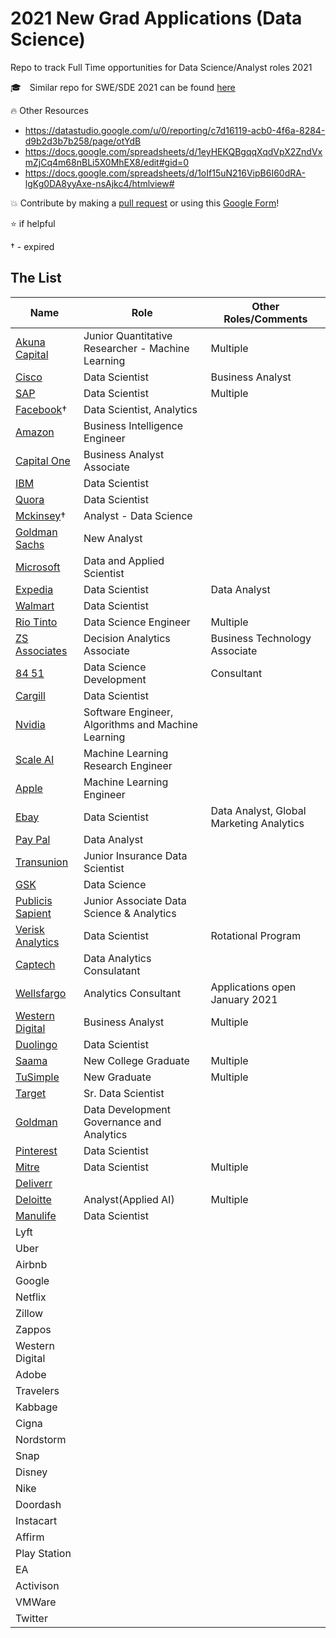 # 2021 New Grad Applications (Data Science)

Repo to track Full Time opportunities for Data Science/Analyst roles 2021

:mortar_board: Similar repo for SWE/SDE 2021 can be found [here](https://github.com/Pitt-CSC/NewGrad-2021)

:fire: Other Resources 

- https://datastudio.google.com/u/0/reporting/c7d16119-acb0-4f6a-8284-d9b2d3b7b258/page/otYdB
- https://docs.google.com/spreadsheets/d/1eyHEKQBgqqXqdVpX2ZndVxmZjCq4m68nBLi5X0MhEX8/edit#gid=0
- https://docs.google.com/spreadsheets/d/1oIf15uN216VipB6I60dRA-lgKg0DA8yyAxe-nsAjkc4/htmlview#

:boom: Contribute by making a [pull request](https://github.com/susam/gitpr#create-pull-request) or using this [Google Form](https://forms.gle/X4tZsuw6tRRhK8n96)!

:star: if helpful

&dagger; - expired
## The List
|Name|Role|Other Roles/Comments|
|----|---|---|
|[Akuna Capital](https://akunacapital.com/job-details?gh_jid=2231479)|Junior Quantitative Researcher - Machine Learning|Multiple|
|[Cisco](https://jobs.cisco.com/jobs/ProjectDetail?projectId=1299494)|Data Scientist|Business Analyst|
|[SAP](https://jobs.sap.com/job/Palo-Alto-Silicon-Valley-Next-Talent-Rotational-Program-2021-Job-CA-94303/609822201/)|Data Scientist|Multiple|
|[Facebook]()&dagger;|Data Scientist, Analytics||
|[Amazon](https://www.amazon.jobs/en/jobs/1261160/business-intelligence-engineer-2021-united-states)|Business Intelligence Engineer||
|[Capital One](https://campus.capitalone.com/job/richmond/business-analyst-associate-2021/1786/16931770)|Business Analyst Associate||
|[IBM](https://careers.ibm.com/ShowJob/Id/962713/Entry-Level-Data-Scientist-2021/)|Data Scientist||
|[Quora](https://boards.greenhouse.io/quora2/jobs/4810872002)|Data Scientist||
|[Mckinsey]()&dagger;|Analyst - Data Science||
|[Goldman Sachs](https://www.goldmansachs.com/careers/students/programs/americas/new-analyst-program.html)|New Analyst||
| [Microsoft](https://careers.microsoft.com/students/us/en/job/890704/Full-Time-Opportunities-for-PhD-Students-or-Recent-Graduates-Data-Applied-Sciences)|Data and Applied Scientist||
|[Expedia](https://lifeatexpediagroup.com/jobs/job?jobid=R-55616)|Data Scientist |Data Analyst |
|[Walmart](https://careers.walmart.com/us/jobs/WD294787-2021-campus-data-science)|Data Scientist||
|[Rio Tinto](https://jobs.riotinto.com/ShowJob/JobId/461306/GraduateDataScienceEngineering)|Data Science Engineer|Multiple|
|[ZS Associates](https://jobs.zs.com/Americas/job/Princeton-Decision-Analytics-Associate-%28US-University-not-listed%29-NJ-08540/423892500/)|Decision Analytics Associate|Business Technology Associate|
|[84 51](https://boards.greenhouse.io/8451university/jobs/4734649002)|Data Science Development|Consultant|
|[Cargill](https://careers.cargill.com/job/wayzata/data-scientist-2021/23251/17141445)|Data Scientist||
|[Nvidia](https://nvidia.wd5.myworkdayjobs.com/en-US/UniversityJobs/job/US-CA-Santa-Clara/Software-Engineer--Algorithms-and-Machine-Learning---New-College-Grad_JR1932394-1)|Software Engineer, Algorithms and Machine Learning||
|[Scale AI](https://jobs.lever.co/scaleai/671b9ad6-113f-4639-8911-99a548208aee/apply)|Machine Learning Research Engineer||
|[Apple](https://jobs.apple.com/en-us/details/200189775/software-or-machine-learning-engineer-entry-level?team=MLAI)|Machine Learning Engineer||
|[Ebay](https://jobs.ebayinc.com/job/san-jose/data-scientist/403/1054728752)|Data Scientist|Data Analyst, Global Marketing Analytics|
|[Pay Pal](https://jobsearch.paypal-corp.com/en-US/job/data-analyst-university-graduate/J3S0PD6DWW08DZ1QVZZ)|Data Analyst||
|[Transunion](https://transunion.wd5.myworkdayjobs.com/en-US/TransUnion/job/Chicago-Illinois/Junior-Insurance-Data-Scientist_19005447)|Junior Insurance Data Scientist||
|[GSK](https://jobs.gsk.com/en-gb/jobs/263690?lang=en-us&source=LinkedIn)|Data Science||
|[Publicis Sapient](https://sapient.avature.net/pscampus)|Junior Associate Data Science & Analytics||
|[Verisk Analytics](https://jobs.smartrecruiters.com/Verisk/743999718635391-data-science-excellence-program-dsep-cr)|Data Scientist|Rotational Program|
|[Captech](https://jobs.smartrecruiters.com/CapTechConsulting/743999715583349-data-analytics-consultant-graduating-dec-2020-may-2021-?source=Linkedin)|Data Analytics Consulatant||
|[Wellsfargo](https://www.wellsfargojobs.com/applicationprocess-earlycareers)|Analytics Consultant|Applications open January 2021|
|[Western Digital](https://westerndigital.referrals.selectminds.com/jobs/launch-business-analytics-program-8623?src=JB-10069)|Business Analyst|Multiple|
|[Duolingo](https://boards.greenhouse.io/duolingo/jobs/4833054002?gh_src=61c27edd2us)|Data Scientist||
|[Saama](http://jobs.jobvite.com/saama/job/oa6tdfwG?s=LinkedIn_Job_Slot)|New College Graduate|Multiple|
|[TuSimple](https://boards.greenhouse.io/tusimple/jobs/4880809002)|New Graduate|Multiple|
|[Target](https://jobs.target.com/job/minneapolis/sr-data-scientist-leadership-program-dslp/1118/17065731)|Sr. Data Scientist||
|[Goldman](https://uscareers-goldmansachs.icims.com/jobs/66106/early-careers-%257c-data-development%252c-governance%252c-and-analytics--%257c-wilmington/job?hub=7&mode=job&iis=LinkedIn&mobile=false&width=730&height=500&bga=true&needsRedirect=false&jan1offset=-300&jun1offset=-240)|Data Development Governance and Analytics||
|[Pinterest](https://www.pinterestcareers.com/jobs/university-grad-data-scientist-san-francisco-california-united-states?source=linkedin_limited_listing&utm_source=linkedin_limited_listing&gh_src=dv1g0b1)|Data Scientist||
|[Mitre](https://www.linkedin.com/jobs/view/2157565752)|Data Scientist|Multiple|
|[Deliverr](https://www.linkedin.com/jobs/view/2179037050)|||
|[Deloitte](https://apply.deloitte.com/careers/JobDetail/Deloitte-Consulting-Analyst-Applied-AI-FY21/2547)|Analyst(Applied AI)|Multiple|
|[Manulife](https://jobs.manulife.com/ShowJob/Id/986724/Advanced%20Analytics%20Development%20Program%20%20%20Boston%20%20%202021%20Start)|Data Scientist||
|Lyft|||
|Uber|||
|Airbnb|||
|Google|||
|Netflix|||
|Zillow|||
|Zappos|||
|Western Digital|||
|Adobe|||
|Travelers|||
|Kabbage|||
|Cigna|||
|Nordstorm|||
|Snap|||
|Disney|||
|Nike|||
|Doordash|||
|Instacart|||
|Affirm|||
|Play Station|||
|EA|||
|Activison|||
|VMWare|||
|Twitter|||

